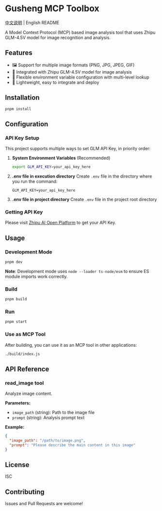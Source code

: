 # Gusheng MCP Toolbox

[中文说明](README.md) | English README

A Model Context Protocol (MCP) based image analysis tool that uses Zhipu GLM-4.5V model for image recognition and analysis.

## Features

- 🖼️ Support for multiple image formats (PNG, JPG, JPEG, GIF)
- 🤖 Integrated with Zhipu GLM-4.5V model for image analysis
- 🔧 Flexible environment variable configuration with multi-level lookup
- 🚀 Lightweight, easy to integrate and deploy

## Installation

```bash
pnpm install
```

## Configuration

### API Key Setup

This project supports multiple ways to set GLM API Key, in priority order:

1. **System Environment Variables** (Recommended)
   ```bash
   export GLM_API_KEY=your_api_key_here
   ```

2. **.env file in execution directory**
   Create `.env` file in the directory where you run the command:
   ```
   GLM_API_KEY=your_api_key_here
   ```

3. **.env file in project directory**
   Create `.env` file in the project root directory

### Getting API Key

Please visit [Zhipu AI Open Platform](https://open.bigmodel.cn/) to get your API Key.

## Usage

### Development Mode

```bash
pnpm dev
```

**Note**: Development mode uses `node --loader ts-node/esm` to ensure ES module imports work correctly.

### Build

```bash
pnpm build
```

### Run

```bash
pnpm start
```

### Use as MCP Tool

After building, you can use it as an MCP tool in other applications:

```bash
./build/index.js
```

## API Reference

### read_image tool

Analyze image content.

**Parameters:**
- `image_path` (string): Path to the image file
- `prompt` (string): Analysis prompt text

**Example:**
```json
{
  "image_path": "/path/to/image.png",
  "prompt": "Please describe the main content in this image"
}
```

## License

ISC

## Contributing

Issues and Pull Requests are welcome!

